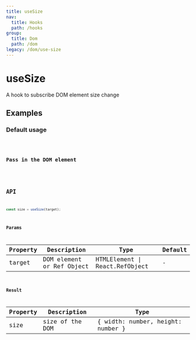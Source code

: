 ```yaml
---
title: useSize
nav:
  title: Hooks
  path: /hooks
group:
  title: Dom
  path: /dom
legacy: /dom/use-size
---
```


# useSize

A hook to subscribe DOM element size change

## Examples

### Default usage

<code src="./demo/demo1.tsx" />

### Pass in the DOM element

<code src="./demo/demo2.tsx" />


## API

```ts
const size = useSize(target);
```

### Params

| Property | Description                                                        | Type                   | Default |
|---------|----------------------------------------------|------------------------|--------|
| target | DOM element or Ref Object  | HTMLElement \| React.RefObject | -      |

### Result

| Property | Description                                         | Type                 |
|----------|------------------------------------------|------------|
| size  | size of the DOM                             | { width: number, height: number }    |
